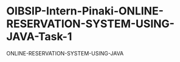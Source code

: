 # OIBSIP-Intern-Pinaki-ONLINE-RESERVATION-SYSTEM-USING-JAVA-Task-1
ONLINE-RESERVATION-SYSTEM-USING-JAVA
